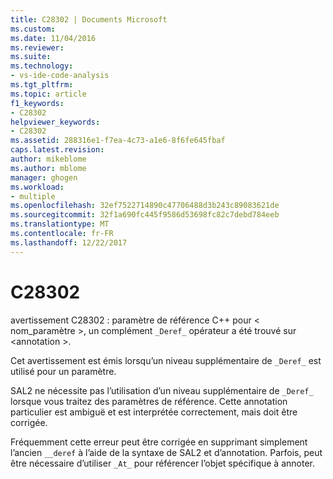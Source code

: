 ```yaml
---
title: C28302 | Documents Microsoft
ms.custom: 
ms.date: 11/04/2016
ms.reviewer: 
ms.suite: 
ms.technology:
- vs-ide-code-analysis
ms.tgt_pltfrm: 
ms.topic: article
f1_keywords:
- C28302
helpviewer_keywords:
- C28302
ms.assetid: 288316e1-f7ea-4c73-a1e6-8f6fe645fbaf
caps.latest.revision: 
author: mikeblome
ms.author: mblome
manager: ghogen
ms.workload:
- multiple
ms.openlocfilehash: 32ef7522714890c47706488d3b243c89083621de
ms.sourcegitcommit: 32f1a690fc445f9586d53698fc82c7debd784eeb
ms.translationtype: MT
ms.contentlocale: fr-FR
ms.lasthandoff: 12/22/2017
---
```

# <a name="c28302"></a>C28302
avertissement C28302 : paramètre de référence C++ pour < nom_paramètre >, un complément `_Deref_` opérateur a été trouvé sur \<annotation >.  
  
 Cet avertissement est émis lorsqu’un niveau supplémentaire de `_Deref_` est utilisé pour un paramètre.  
  
 SAL2 ne nécessite pas l’utilisation d’un niveau supplémentaire de `_Deref_` lorsque vous traitez des paramètres de référence. Cette annotation particulier est ambiguë et est interprétée correctement, mais doit être corrigée.  
  
 Fréquemment cette erreur peut être corrigée en supprimant simplement l’ancien `__deref` à l’aide de la syntaxe de SAL2 et d’annotation. Parfois, peut être nécessaire d’utiliser `_At_` pour référencer l’objet spécifique à annoter.